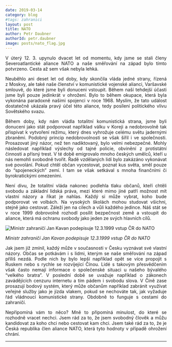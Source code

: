 ```yaml
---
date: 2019-03-14
category: blog
#tags: zahranici
layout: post
title: NATO
author: Petr Daubner
authorId: petr.daubner
image: posts/nato_flag.jpg
---
```


<p style='text-align: justify;'>
V úterý 12.&nbsp;3. upynulo dvacet let od momentu, kdy jsme se stali členy Severoatlantické aliance NATO a naše směřování na západ bylo tímto potvrzeno. Cesta až sem však nebyla lehká.

</p><p style='text-align: justify;'>
Neuběhlo ani deset let od doby, kdy skončila vláda jedné strany, řízená z&nbsp;Moskvy, ale také naše členství v komunistické vojenské alianci, Varšavské smlouvě, do které jsme byli donuceni vstoupit. Během naší tehdejší účasti jsme byli pouze jedinkrát v ohrožení. Bylo to během okupace, která byla vykonána paradoxně našimi spojenci v roce 1968. Myslím, že tato událost dostatečně ukázala pravý účel této aliance, tedy posílení politického vlivu Sovětského svazu. 

</p><p style='text-align: justify;'>
Během doby, kdy nám vládla totalitní komunistická strana, jsme byli donuceni jako stát podporovat například válku v Koreji a nedobrovolně tak přispívat k vytvoření režimu, který dnes vyhrožuje celému světu jadernými zbraněmi. Podobný princip nedobrovolnosti se však šířil i ve společnosti. Prosazovat jiný názor, než ten nadiktovaný, bylo velmi nebezpečné. Mohly následovat například výslechy od tajné policie, obvinění z protistátní činnosti a přísný trest. V&nbsp;té době emigrovalo mnoho českých umělců, kteří u nás nemohli svobodně tvořit. Řadě vzdělaných lidí bylo zakázáno vykonávat své povolání. Pokud chtěl občan vycestovat, poznat kus světa, směl pouze do “spojeneckých” zemí. I tam se však setkával s&nbsp;mnoha finančními či byrokratickými omezeními. 
  
</p><p style='text-align: justify;'>
Není divu, že totalitní vláda nakonec podlehla tlaku občanů, kteří chtěli svobodu a základní lidská práva, mezi které mimo jiné patří možnost mít vlastní názory a říkat je nahlas. Každý si může vybrat, koho bude podporovat ve volbách. Na vysokých školách mohou studovat všichni, stejně jako cestovat. Záleží jen na cílech a vůli každého jedince. Náš stát se v&nbsp;roce 1999 dobrovolně rozhodl posílit bezpečnost země a vstoupit do aliance, která má ochranu svobody jako jeden ze svých hlavních cílů.</p>
  
<img src="https://petrdaubner.cz/assets/img/posts/NATO1_kavan.jpg" alt="Ministr zahraničí Jan Kavan podepisuje 12.3.1999 vstup ČR do NATO"/>

<i>Ministr zahraničí Jan Kavan podepisuje 12.3.1999 vstup ČR do NATO</i>

<p style='text-align: justify;'>
Jak jsem již zmínil, každý může v současnosti v Česku vyznávat své vlastní názory. Občas se potkávám i s&nbsp;lidmi, kterým se naše směřování na západ příliš nezdá. Podle nich by bylo lepší například opět se více propojit s Ruskem nebo s&nbsp;rychle se rozvíjející Čínou. Lidé s&nbsp;takovým přesvědčením však často nemají informace o společenské situaci u našeho bývalého “velkého bratra”. V poslední době se uvažuje například o zákonech zavádějících cenzuru internetu a tím pádem i svobodu slova. V Číně zase prosazují bodový systém, který může občanům například zabránit využívat veřejné služby jako je jízda vlakem, pokud se nechováte tak, jak vyžaduje řád vládnoucí komunistické strany. Obdobně to funguje s&nbsp;cestami do zahraničí.

</p><p style='text-align: justify;'>
Nepřipomíná vám to něco? Mně to připomíná minulost, do které se rozhodně vracet nechci. Jsem rád za to, že jsem svobodný člověk a můžu kandidovat za koho chci nebo cestovat kam chci. Jsem také rád za to, že je Česká republika člen aliance NATO, která tyto hodnoty v&nbsp;případě ohrožení chrání.
</p>

---
